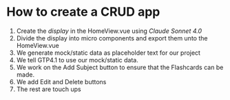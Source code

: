 # How to create a CRUD app

1. Create the *display* in the HomeView.vue using *Claude Sonnet 4.0*
2. Divide the display into micro components and export them unto the HomeView.vue
3. We generate mock/static data as placeholder text for our project
4. We tell GTP4.1 to use our mock/static data.
5. We work on the Add Subject button to ensure that the Flashcards can be made.
6. We add Edit and Delete buttons
7. The rest are touch ups
